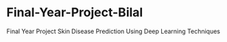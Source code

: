 # Final-Year-Project-Bilal
Final Year Project Skin Disease Prediction Using Deep Learning Techniques
